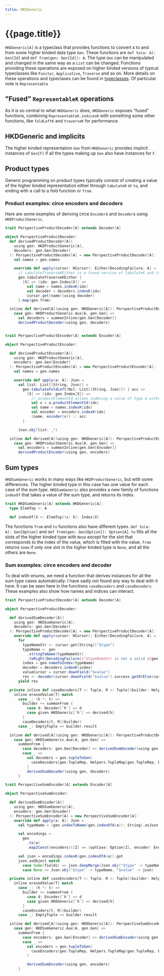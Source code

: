 ```yaml
---
title: HKDGeneric 
---
```


# {{page.title}}

`HKDGeneric[A]` is a typeclass that provides functions to convert `A` to and from some higher kinded
data type `Gen`. These functions are `def to(a: A): Gen[Id]` and `def from(gen: Gen[Id]): A`. The
type `Gen` can be manipulated and changed in the same way as a `List` can be changed. Functions
providing these operations are exposed on higher kinded versions of typical typeclasses like
`Functor`, `Applicative`, `Traverse` and so on. More details on these operations and typeclases can
be found in [typeclasses](typeclasses.md). Of particular note is `Representable`

## "Fused" `RepresentableK` operations

As it is so central to what `HKDGeneric` does, `HKDGeneric` exposes "fused" functions,
combining `RepresentableK.indicesK` with something some other functions, like `foldLeftK`
and `traverseK` for performance.

## HKDGeneric and implicits

The higher kinded representation `Gen` from `HKDGeneric` provides implicit instances of `Gen[F]` if
all the types making up `Gen` also have instances for `F`.

## Product types

Generic programming on product types typically consist of creating a value of the higher kinded
representation either through `tabulateK` or `to`, and ending with a call to a fold function
or `from`.

### Product examples: circe encoders and decoders

Here are some examples of deriving circe `Encoder`s and `Decoder`s using `HKDProductGeneric`.

```scala 3 sc:nocompile
trait PerspectiveProductDecoder[A] extends Decoder[A]

object PerspectiveProductDecoder:
  def derivedProductDecoder[A](
    using gen: HKDProductGeneric[A],
    decoders: gen.Gen[Decoder]
  ): PerspectiveProductDecoder[A] = new PerspectiveProductDecoder[A]:
    val names = gen.names

    override def apply(cursor: HCursor): Either[DecodingFailure, A] =
      // tabulateTraverseKEither is a fused version of tabulateK and traverseK specialized on Either
      gen.tabulateTraverseKEither {
        [X] => (idx: gen.Index[X]) =>
          val name = names.indexK(idx)
          val decoder = decoders.indexK(idx)
          cursor.get(name)(using decoder)
      }.map(gen.from)

  inline def derived[A](using gen: HKDGeneric[A]): PerspectiveProductDecoder[A] = inline gen match
    case gen: HKDProductGeneric.Aux[A, gen.Gen] =>
      val decoders = summonInline[gen.Gen[Decoder]]
      derivedProductDecoder(using gen, decoders)


trait PerspectiveProductEncoder[A] extends Encoder[A]

object PerspectiveProductEncoder:

  def derivedProductEncoder[A](
    using gen: HKDProductGeneric[A],
    encoders: gen.Gen[Encoder]
  ): PerspectiveProductEncoder[A] = new PerspectiveProductEncoder[A]:
    val names = gen.names

    override def apply(a: A): Json =
      val list: List[(String, Json)] =
        gen.tabulateFoldLeft(Nil: List[(String, Json)]) { acc =>
          [X] => (idx: gen.Index[X]) =>
            // productElementId allows indexing a value of type A without calling gen.to on it first
            val v = a.productElementId(idx)
            val name = names.indexK(idx)
            val encoder = encoders.indexK(idx)
            (name, encoder(v)) :: acc
        }

      Json.obj(list: _*)

  inline def derived[A](using gen: HKDGeneric[A]): PerspectiveProductEncoder[A] = inline gen match
    case gen: HKDProductGeneric.Aux[A, gen.Gen] =>
      val encoders = summonInline[gen.Gen[Encoder]]
      derivedProductEncoder(using gen, encoders)
```

## Sum types

`HKDSumGeneric` works in many ways like `HKDProductGeneric`, but with some differences. The higher
kinded type in this case has one value for each case of the sum type. `HKDSumGeneric` also provides
a new family of functions `indexOf` that takes a value of the sum type, and returns its index.

```scala 3 sc:nocompile
trait HKDSumGeneric[A] extends HKDGeneric[A]:
  type ElemTop <: A

  def indexOf[X <: ElemTop](x: X): Index[X]
```

The functions `from` and `to` functions also have different types. `def to(a: A): Gen[Option]`
and `def from(gen: Gen[Option]): Option[A]`. `to` fills all the slots of the higher kinded type
with `None` except for the slot that corresponds to the index of the value, which is filled with the
value. `from` returns `Some` if only one slot in the higher kinded type is `None`, and all the
others are `None`.

### Sum examples: circe encoders and decoder

To deal with enums, we need a function that derives instances for all the sum type cases
automatically. I have sadly not found any way to deal with it here. It can be seen here in the
functions `caseDecoders` and `caseDecoders`. These examples also show how names and indices can
interact.

```scala 3 sc:nocompile
trait PerspectiveProductDecoder[A] extends Decoder[A]

object PerspectiveProductDecoder:

  def derivedSumDecoder[A](
    using gen: HKDSumGeneric[A],
    decoders: gen.Gen[Decoder]
  ): PerspectiveProductDecoder[A] = new PerspectiveProductDecoder[A]:
    override def apply(cursor: HCursor): Either[DecodingFailure, A] =
      for
        typeNameStr <- cursor.get[String]("$type")
        typeName <- gen
          .stringToName(typeNameStr)
          .toRight(DecodingFailure(s"$typeNameStr is not a valid ${gen.typeName}", cursor.history))
        index = gen.nameToIndex(typeName)
        decoder = decoders.indexK(index)
        valueCursor = cursor.downField("$value")
        res <- decoder(cursor.downField("$value").success.getOrElse(cursor))
      yield res

  private inline def caseDecoders[T <: Tuple, R <: Tuple](builder: Helpers.TupleBuilder[R]): R =
    inline erasedValue[T] match
      case _: (h *: t) =>
        builder += summonFrom {
          case d: Decoder[`h`] => d
          case given HKDGeneric[`h`] => derived[h]
        }
        caseDecoders[t, R](builder)
      case _: EmptyTuple => builder.result

  inline def derived[A](using gen: HKDGeneric[A]): PerspectiveProductDecoder[A] = inline gen match
    case gen: HKDSumGeneric.Aux[A, gen.Gen] =>
      summonFrom {
        case decoders: gen.Gen[Decoder] => derivedSumDecoder(using gen, decoders)
        case _ =>
          val decoders = gen.tupleToGen(
            caseDecoders[gen.TupleRep, Helpers.TupleMap[gen.TupleRep, Decoder]](Helpers.TupleBuilder.mkFor)
          )
          derivedSumDecoder(using gen, decoders)
      }

trait PerspectiveSumEncoder[A] extends Encoder[A]

object PerspectiveSumEncoder:

  def derivedSumEncoder[A](
    using gen: HKDSumGeneric[A],
    encoders: gen.Gen[Encoder]
  ): PerspectiveSumEncoder[A] = new PerspectiveSumEncoder[A]:
    override def apply(a: A): Json =
      val typeName = (gen.indexToName(gen.indexOfA(a)): String).asJson

      val encodings =
        gen
          .to(a)
          .map2Const(encoders)([Z] => (optCase: Option[Z], encoder: Encoder[Z]) => optCase.map(x => encoder(x)))

      val json = encodings.indexK(gen.indexOfA(a)).get
      json.asObject match
        case Some(fields) => json.deepMerge(Json.obj("$type" -> typeName))
        case None => Json.obj("$type" -> typeName, "$value" -> json)

  private inline def caseEncoders[T <: Tuple, R <: Tuple](builder: Helpers.TupleBuilder[R]): R =
    inline erasedValue[T] match
      case _: (h *: t) =>
        builder += summonFrom {
          case d: Encoder[`h`] => d
          case given HKDGeneric[`h`] => derived[h]
        }
        caseEncoders[t, R](builder)
      case _: EmptyTuple => builder.result

  inline def derived[A](using gen: HKDGeneric[A]): PerspectiveSumEncoder[A] = inline gen match
    case gen: HKDSumGeneric.Aux[A, gen.Gen] =>
      summonFrom {
        case encoders: gen.Gen[Encoder] => derivedSumEncoder(using gen, encoders)
        case _ =>
          val encoders = gen.tupleToGen(
            caseEncoders[gen.TupleRep, Helpers.TupleMap[gen.TupleRep, Encoder]](Helpers.TupleBuilder.mkFor)
          )

          derivedSumEncoder(using gen, encoders)
      }
```